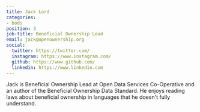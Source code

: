 ```yaml
---
title: Jack Lord
categories:
- bods
position: 3
job-title: Beneficial Ownership Lead
email: jack@openownership.org
social:
  twitter: https://twitter.com/
  instagram: https://www.instagram.com/
  github: https://www.github.com/
  linkedin: https://www.linkedin.com
---
```


Jack is Beneficial Ownership Lead at Open Data Services Co-Operative and an author of the Beneficial Ownership Data Standard. He enjoys reading laws about beneficial ownership in languages that he doesn't fully understand.